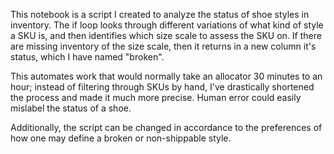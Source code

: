 This notebook is a script I created to analyze the status of shoe styles in inventory. The if loop looks through different variations of what kind of style a SKU is, and then identifies which size scale to assess the SKU on. If there are missing inventory of the size scale, then it returns in a new column it's status, which I have named "broken". 


This automates work that would normally take an allocator 30 minutes to an hour; instead of filtering through SKUs by hand, I've drastically shortened the process and made it much more precise. Human error could easily mislabel the status of a shoe.


Additionally, the script can be changed in accordance to the preferences of how one may define a broken or non-shippable style. 
